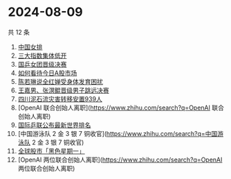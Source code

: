 # 2024-08-09

共 12 条

<!-- BEGIN ZHIHUSEARCH -->
<!-- 最后更新时间 Fri Aug 09 2024 10:01:08 GMT+0800 (China Standard Time) -->
1. [中国女排](https://www.zhihu.com/search?q=中国女排)
1. [三大指数集体低开](https://www.zhihu.com/search?q=三大指数集体低开)
1. [国乒女团晋级决赛](https://www.zhihu.com/search?q=国乒女团晋级决赛)
1. [如何看待今日A股市场](https://www.zhihu.com/search?q=如何看待今日A股市场)
1. [陈若琳说全红婵受身体发育困扰](https://www.zhihu.com/search?q=陈若琳说全红婵受身体发育困扰)
1. [王嘉男、张溟鲲晋级男子跳远决赛](https://www.zhihu.com/search?q=王嘉男、张溟鲲晋级男子跳远决赛)
1. [四川泥石流灾害转移安置939人](https://www.zhihu.com/search?q=四川泥石流灾害转移安置939人)
1. [OpenAI 联合创始人离职](https://www.zhihu.com/search?q=OpenAI 联合创始人离职)
1. [国际乒联公布最新世界排名](https://www.zhihu.com/search?q=国际乒联公布最新世界排名)
1. [中国游泳队 2 金 3 银 7 铜收官](https://www.zhihu.com/search?q=中国游泳队 2 金 3 银 7 铜收官)
1. [全球股市「黑色星期一」](https://www.zhihu.com/search?q=全球股市「黑色星期一」)
1. [OpenAI 两位联合创始人离职](https://www.zhihu.com/search?q=OpenAI 两位联合创始人离职)
<!-- END ZHIHUSEARCH -->
